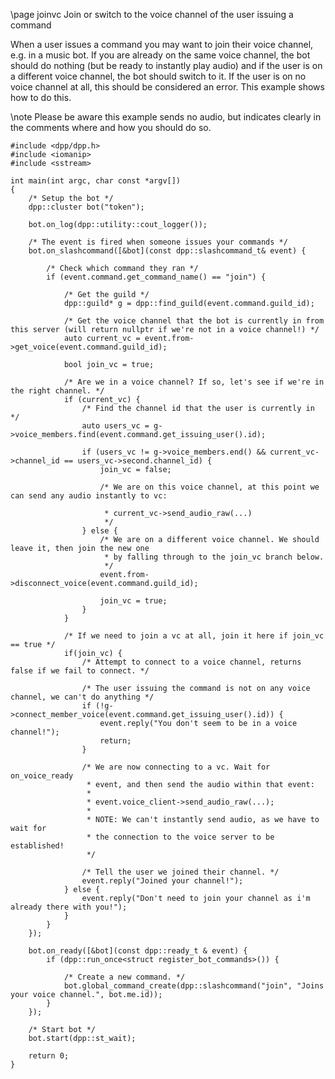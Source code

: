 \page joinvc Join or switch to the voice channel of the user issuing a command

When a user issues a command you may want to join their voice channel, e.g. in a music bot. If you are already on the same voice channel, the bot should do nothing (but be ready to instantly play audio) and if the user is on a different voice channel, the bot should switch to it. If the user is on no voice channel at all, this should be considered an error. This example shows how to do this.

\note Please be aware this example sends no audio, but indicates clearly in the comments where and how you should do so.

~~~~~~~~~~~~~~~~~~~~~~~~~{.cpp}
#include <dpp/dpp.h>
#include <iomanip>
#include <sstream>

int main(int argc, char const *argv[])
{
	/* Setup the bot */
	dpp::cluster bot("token");

    bot.on_log(dpp::utility::cout_logger());

	/* The event is fired when someone issues your commands */
	bot.on_slashcommand([&bot](const dpp::slashcommand_t& event) {

		/* Check which command they ran */
		if (event.command.get_command_name() == "join") {

			/* Get the guild */
			dpp::guild* g = dpp::find_guild(event.command.guild_id);

			/* Get the voice channel that the bot is currently in from this server (will return nullptr if we're not in a voice channel!) */
			auto current_vc = event.from->get_voice(event.command.guild_id);

			bool join_vc = true;

			/* Are we in a voice channel? If so, let's see if we're in the right channel. */
			if (current_vc) {
				/* Find the channel id that the user is currently in */
				auto users_vc = g->voice_members.find(event.command.get_issuing_user().id);
				
				if (users_vc != g->voice_members.end() && current_vc->channel_id == users_vc->second.channel_id) {
					join_vc = false;
					
					/* We are on this voice channel, at this point we can send any audio instantly to vc:

					 * current_vc->send_audio_raw(...)
					 */
				} else {
					/* We are on a different voice channel. We should leave it, then join the new one 
					 * by falling through to the join_vc branch below.
					 */
					event.from->disconnect_voice(event.command.guild_id);

					join_vc = true;
				}
			}

			/* If we need to join a vc at all, join it here if join_vc == true */
			if(join_vc) {
				/* Attempt to connect to a voice channel, returns false if we fail to connect. */

				/* The user issuing the command is not on any voice channel, we can't do anything */
				if (!g->connect_member_voice(event.command.get_issuing_user().id)) {
					event.reply("You don't seem to be in a voice channel!");
					return;
				}

				/* We are now connecting to a vc. Wait for on_voice_ready 
				 * event, and then send the audio within that event:
				 * 
				 * event.voice_client->send_audio_raw(...);
				 * 
				 * NOTE: We can't instantly send audio, as we have to wait for
				 * the connection to the voice server to be established!
				 */

				/* Tell the user we joined their channel. */
				event.reply("Joined your channel!");
			} else {
				event.reply("Don't need to join your channel as i'm already there with you!");
			}
		}
	});

	bot.on_ready([&bot](const dpp::ready_t & event) {
		if (dpp::run_once<struct register_bot_commands>()) {

			/* Create a new command. */
			bot.global_command_create(dpp::slashcommand("join", "Joins your voice channel.", bot.me.id));
		}
	});

	/* Start bot */
	bot.start(dpp::st_wait);

	return 0;
}

~~~~~~~~~~~~~~~~~~~~~~~~~